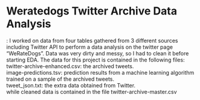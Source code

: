 # Weratedogs Twitter Archive Data Analysis  
: I worked on data from four tables gathered from 3 different sources including Twitter API to perform a data analysis on the twitter page “WeRateDogs”. Data was very dirty and messy, so I had to clean it before starting EDA.
The data for this project is contained in the following files:  
twitter-archive-enhanced.csv: the archived tweets.  
image-predictions.tsv: prediction results from a machine learning algorithm trained on a sample of the archived tweets.  
tweet_json.txt: the extra data obtained from Twitter.  
while cleaned data is contained in the file twitter-archive-master.csv


